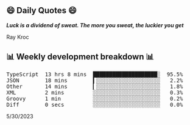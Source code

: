 ## 😄 Daily Quotes 😄

_**Luck is a dividend of sweat. The more you sweat, the luckier you get**_

Ray Kroc



## 📊 Weekly development breakdown 📊

<pre>TypeScript  13 hrs 8 mins  ████████████████████░  95.5%
JSON        18 mins        ▍░░░░░░░░░░░░░░░░░░░░   2.2%
Other       14 mins        ▎░░░░░░░░░░░░░░░░░░░░   1.8%
XML         2 mins         ░░░░░░░░░░░░░░░░░░░░░   0.3%
Groovy      1 min          ░░░░░░░░░░░░░░░░░░░░░   0.2%
Diff        0 secs         ░░░░░░░░░░░░░░░░░░░░░   0.0%</pre>

5/30/2023